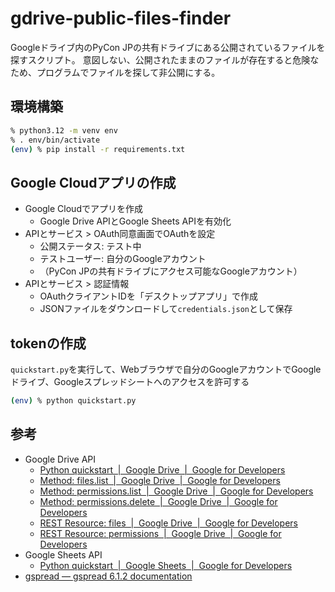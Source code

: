 # gdrive-public-files-finder

Googleドライブ内のPyCon JPの共有ドライブにある公開されているファイルを探すスクリプト。
意図しない、公開されたままのファイルが存在すると危険なため、プログラムでファイルを探して非公開にする。

## 環境構築

```bash
% python3.12 -m venv env
% . env/bin/activate
(env) % pip install -r requirements.txt
```

## Google Cloudアプリの作成

* Google Cloudでアプリを作成
  * Google Drive APIとGoogle Sheets APIを有効化
* APIとサービス > OAuth同意画面でOAuthを設定
  * 公開ステータス: テスト中
  * テストユーザー: 自分のGoogleアカウント
  * （PyCon JPの共有ドライブにアクセス可能なGoogleアカウント）
* APIとサービス > 認証情報
  * OAuthクライアントIDを「デスクトップアプリ」で作成
  * JSONファイルをダウンロードして`credentials.json`として保存
  
## tokenの作成

`quickstart.py`を実行して、Webブラウザで自分のGoogleアカウントでGoogleドライブ、Googleスプレッドシートへのアクセスを許可する

```bash
(env) % python quickstart.py
```

## 参考

* Google Drive API
  * [Python quickstart  |  Google Drive  |  Google for Developers](https://developers.google.com/drive/api/quickstart/python)
  * [Method: files.list  |  Google Drive  |  Google for Developers](https://developers.google.com/drive/api/reference/rest/v3/files/list)
  * [Method: permissions.list  |  Google Drive  |  Google for Developers](https://developers.google.com/drive/api/reference/rest/v3/permissions/list)
  * [Method: permissions.delete  |  Google Drive  |  Google for Developers](https://developers.google.com/drive/api/reference/rest/v3/permissions/delete)
  * [REST Resource: files  |  Google Drive  |  Google for Developers](https://developers.google.com/drive/api/reference/rest/v3/files#File)
  * [REST Resource: permissions  |  Google Drive  |  Google for Developers](https://developers.google.com/drive/api/reference/rest/v3/permissions#Permission)
* Google Sheets API
  * [Python quickstart  |  Google Sheets  |  Google for Developers](https://developers.google.com/sheets/api/quickstart/python)
* [gspread — gspread 6.1.2 documentation](https://docs.gspread.org/en/latest/)
